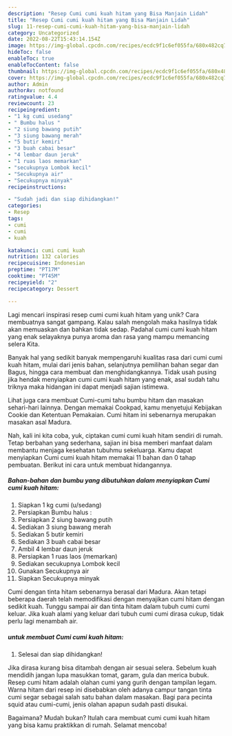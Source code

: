 ```yaml
---
description: "Resep Cumi cumi kuah hitam yang Bisa Manjain Lidah"
title: "Resep Cumi cumi kuah hitam yang Bisa Manjain Lidah"
slug: 11-resep-cumi-cumi-kuah-hitam-yang-bisa-manjain-lidah
category: Uncategorized
date: 2022-08-22T15:43:14.154Z
image: https://img-global.cpcdn.com/recipes/ecdc9f1c6ef055fa/680x482cq70/cumi-cumi-kuah-hitam-foto-resep-utama.jpg
hideToc: false
enableToc: true
enableTocContent: false
thumbnail: https://img-global.cpcdn.com/recipes/ecdc9f1c6ef055fa/680x482cq70/cumi-cumi-kuah-hitam-foto-resep-utama.jpg
cover: https://img-global.cpcdn.com/recipes/ecdc9f1c6ef055fa/680x482cq70/cumi-cumi-kuah-hitam-foto-resep-utama.jpg
author: Admin
authorAv: notfound
ratingvalue: 4.4
reviewcount: 23
recipeingredient:
- "1 kg cumi usedang"
- " Bumbu halus "
- "2 siung bawang putih"
- "3 siung bawang merah"
- "5 butir kemiri"
- "3 buah cabai besar"
- "4 lembar daun jeruk"
- "1 ruas laos memarkan"
- "secukupnya Lombok kecil"
- "Secukupnya air"
- "Secukupnya minyak"
recipeinstructions:

- "Sudah jadi dan siap dihidangkan!"
categories:
- Resep
tags:
- cumi
- cumi
- kuah

katakunci: cumi cumi kuah 
nutrition: 132 calories
recipecuisine: Indonesian
preptime: "PT17M"
cooktime: "PT45M"
recipeyield: "2"
recipecategory: Dessert

---
```





Lagi mencari inspirasi resep cumi cumi kuah hitam yang unik? Cara membuatnya sangat gampang. Kalau salah mengolah maka hasilnya tidak akan memuaskan dan bahkan tidak sedap. Padahal cumi cumi kuah hitam yang enak selayaknya punya aroma dan rasa yang mampu memancing selera Kita.





Banyak hal yang sedikit banyak mempengaruhi kualitas rasa dari cumi cumi kuah hitam, mulai dari jenis bahan, selanjutnya pemilihan bahan segar dan Bagus, hingga cara membuat dan menghidangkannya. Tidak usah pusing jika hendak menyiapkan cumi cumi kuah hitam yang enak,      asal sudah tahu triknya maka hidangan ini dapat menjadi sajian istimewa.














Lihat juga cara membuat Cumi-cumi tahu bumbu hitam dan masakan sehari-hari lainnya. Dengan memakai Cookpad, kamu menyetujui Kebijakan Cookie dan Ketentuan Pemakaian. Cumi hitam ini sebenarnya merupakan masakan asal Madura.






Nah, kali ini kita coba, yuk, ciptakan cumi cumi kuah hitam sendiri di rumah. Tetap berbahan yang sederhana, sajian ini bisa memberi manfaat dalam membantu menjaga kesehatan tubuhmu sekeluarga. Kamu dapat menyiapkan Cumi cumi kuah hitam memakai 11 bahan dan 0 tahap pembuatan. Berikut ini cara untuk membuat hidangannya.

<!--inarticleads1-->

##### Bahan-bahan dan bumbu yang dibutuhkan dalam menyiapkan Cumi cumi kuah hitam:

1. Siapkan 1 kg cumi (u/sedang)
1. Persiapkan  Bumbu halus :
1. Persiapkan 2 siung bawang putih
1. Sediakan 3 siung bawang merah
1. Sediakan 5 butir kemiri
1. Sediakan 3 buah cabai besar
1. Ambil 4 lembar daun jeruk
1. Persiapkan 1 ruas laos (memarkan)
1. Sediakan secukupnya Lombok kecil
1. Gunakan Secukupnya air
1. Siapkan Secukupnya minyak


Cumi dengan tinta hitam sebenarnya berasal dari Madura. Akan tetapi beberapa daerah telah memodifikasi dengan menyajikan cumi hitam dengan sedikit kuah. Tunggu sampai air dan tinta hitam dalam tubuh cumi cumi keluar. Jika kuah alami yang keluar dari tubuh cumi cumi dirasa cukup, tidak perlu lagi menambah air. 

<!--inarticleads2-->

#####  untuk membuat Cumi cumi kuah hitam:


1. Selesai dan siap dihidangkan!

Jika dirasa kurang bisa ditambah dengan air sesuai selera. Sebelum kuah mendidih jangan lupa masukkan tomat, garam, gula dan merica bubuk. Resep cumi hitam adalah olahan cumi yang gurih dengan tampilan legam. Warna hitam dari resep ini disebabkan oleh adanya campur tangan tinta cumi segar sebagai salah satu bahan dalam masakan. Bagi para pecinta squid atau cumi-cumi, jenis olahan apapun sudah pasti disukai. 

Bagaimana? Mudah bukan? Itulah cara membuat cumi cumi kuah hitam yang bisa kamu praktikkan di rumah. Selamat mencoba!
